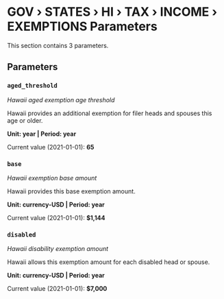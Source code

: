 # GOV › STATES › HI › TAX › INCOME › EXEMPTIONS Parameters

This section contains 3 parameters.

## Parameters

### `aged_threshold`
*Hawaii aged exemption age threshold*

Hawaii provides an additional exemption for filer heads and spouses this age or older.

**Unit: year | Period: year**

Current value (2021-01-01): **65**


### `base`
*Hawaii exemption base amount*

Hawaii provides this base exemption amount.

**Unit: currency-USD | Period: year**

Current value (2021-01-01): **$1,144**


### `disabled`
*Hawaii disability exemption amount*

Hawaii allows this exemption amount for each disabled head or spouse.

**Unit: currency-USD | Period: year**

Current value (2021-01-01): **$7,000**

